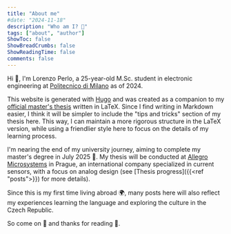 ```yaml
---
title: "About me"
#date: "2024-11-18"
description: "Who am I? 🤔"
tags: ["about", "author"]
ShowToc: false
ShowBreadCrumbs: false
ShowReadingTime: false
comments: false
---
```


Hi 👋, I'm Lorenzo Perlo, a 25-year-old M.Sc. student in electronic engineering at [Politecnico di Milano](https://www.polimi.it/en/) as of 2024.

This website is generated with [Hugo](https://gohugo.io/) and was created as a companion to my [official master's thesis](https://www.overleaf.com/read/vnvqvmtqgnjc#6bc5a4) written in LaTeX. Since I find writing in Markdown easier, I think it will be simpler to include the "tips and tricks" section of my thesis here. This way, I can maintain a more rigorous structure in the LaTeX version, while using a friendlier style here to focus on the details of my learning process.

I'm nearing the end of my university journey, aiming to complete my master's degree in July 2025 🤞. My thesis will be conducted at [Allegro Microsystems](https://www.allegromicro.com/en/) in Prague, an international company specialized in current sensors, with a focus on analog design (see [Thesis progress]({{<ref "posts">}}) for more details). 

Since this is my first time living abroad 🌍, many posts here will also reflect my experiences learning the language and exploring the culture in the Czech Republic.

So come on 💪 and thanks for reading 🥰.